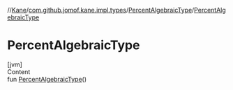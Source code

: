 //[Kane](../../index.md)/[com.github.jomof.kane.impl.types](../index.md)/[PercentAlgebraicType](index.md)/[PercentAlgebraicType](-percent-algebraic-type.md)



# PercentAlgebraicType  
[jvm]  
Content  
fun [PercentAlgebraicType](-percent-algebraic-type.md)()  



